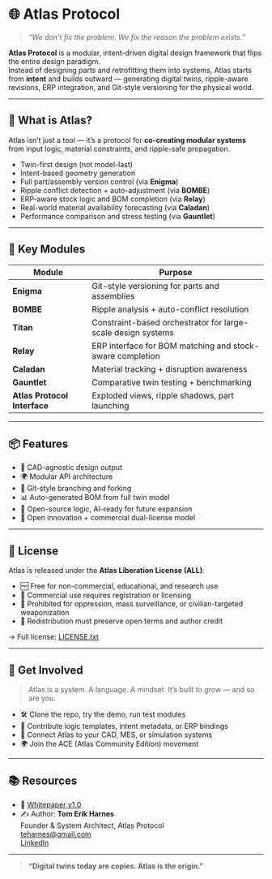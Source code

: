 # 🌐 Atlas Protocol

> *“We don’t fix the problem. We fix the reason the problem exists.”*

**Atlas Protocol** is a modular, intent-driven digital design framework that flips the entire design paradigm.  
Instead of designing parts and retrofitting them into systems, Atlas starts from **intent** and builds outward — generating digital twins, ripple-aware revisions, ERP integration, and Git-style versioning for the physical world.

---

## 🚀 What is Atlas?

Atlas isn’t just a tool — it’s a protocol for **co-creating modular systems** from input logic, material constraints, and ripple-safe propagation.

- Twin-first design (not model-last)
- Intent-based geometry generation
- Full part/assembly version control (via **Enigma**)
- Ripple conflict detection + auto-adjustment (via **BOMBE**)
- ERP-aware stock logic and BOM completion (via **Relay**)
- Real-world material availability forecasting (via **Caladan**)
- Performance comparison and stress testing (via **Gauntlet**)

---

## 📁 Key Modules

| Module                       | Purpose                                                       |
|------------------------------|---------------------------------------------------------------|
| **Enigma**                   | Git-style versioning for parts and assemblies                 |
| **BOMBE**                    | Ripple analysis + auto-conflict resolution                    |
| **Titan**                    | Constraint-based orchestrator for large-scale design systems  |
| **Relay**                    | ERP interface for BOM matching and stock-aware completion     |
| **Caladan**                  | Material tracking + disruption awareness                      |
| **Gauntlet**                 | Comparative twin testing + benchmarking                       |
| **Atlas Protocol Interface** | Exploded views, ripple shadows, part launching                |

---

## 📦 Features

- 📐 CAD-agnostic design output
- 🌍 Modular API architecture
- 🔄 Git-style branching and forking
- 📊 Auto-generated BOM from full twin model
- 🧠 Open-source logic, AI-ready for future expansion
- 🧩 Open innovation + commercial dual-license model

---

## 📜 License

Atlas is released under the **Atlas Liberation License (ALL)**:
- 🆓 Free for non-commercial, educational, and research use
- 💼 Commercial use requires registration or licensing
- 🚫 Prohibited for oppression, mass surveillance, or civilian-targeted weaponization
- 🔁 Redistribution must preserve open terms and author credit

→ Full license: [LICENSE.txt](./LICENSE.txt)

---

## 📣 Get Involved

> Atlas is a system. A language. A mindset. It’s built to grow — and so are you.

- 🛠 Clone the repo, try the demo, run test modules
- 🧩 Contribute logic templates, intent metadata, or ERP bindings
- 🔗 Connect Atlas to your CAD, MES, or simulation systems
- 🌍 Join the ACE (Atlas Community Edition) movement

---

## 📚 Resources

- 📄 [Whitepaper v1.0](./Atlas_Protocol_Whitepaper_FULL_v1.pdf)
- ✍️ Author: **Tom Erik Harnes**  
  Founder & System Architect, Atlas Protocol  
  [teharnes@gmail.com](mailto:teharnes@gmail.com)  
  [LinkedIn](https://www.linkedin.com/in/tom-erik-harnes/)

---

> **“Digital twins today are copies. Atlas is the origin.”**
